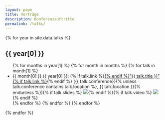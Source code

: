 ```yaml
---
layout: page
title: Vorträge
description: Konferenzauftritte
permalink: /talks/
---
```


{% for year in site.data.talks %}
<h2>{{ year[0] }}</h2>
<ul class="talk-list">
    {% for months in year[1] %}
        {% for month in months %}
            {% for talk in month[1] %}
        <li>{{ month[0] }} {{ year[0] }}: {% if talk.link %}<a href="{{ talk.link }}">{% endif %}"{{ talk.title }}"{% if talk.link %}</a>{% endif %} ({{ talk.conference}}{% unless talk.conference contains talk.location %}, {{ talk.location }}{% endunless %}){% if talk.slides %} <a href="{{ talk.slides }}"><img src="{{ site.baseurl }}/images/slides.png"></a>{% endif %}{% if talk.video %} <a href="{{ talk.video }}"><img src="{{ site.baseurl }}/images/youtube.png"></a>{% endif %}</li>
            {% endfor %}
        {% endfor %}
    {% endfor %}
</ul>
{% endfor %}
